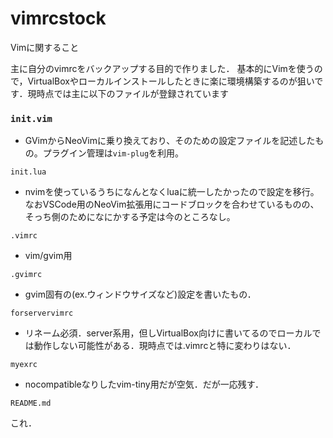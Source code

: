 # vimrcstock
Vimに関すること

主に自分のvimrcをバックアップする目的で作りました．
基本的にVimを使うので，VirtualBoxやローカルインストールしたときに楽に環境構築するのが狙いです．現時点では主に以下のファイルが登録されています

### `init.vim`
- GVimからNeoVimに乗り換えており、そのための設定ファイルを記述したもの。プラグイン管理は`vim-plug`を利用。

`init.lua`
- nvimを使っているうちになんとなくluaに統一したかったので設定を移行。なおVSCode用のNeoVim拡張用にコードブロックを合わせているものの、そっち側のためになにかする予定は今のところなし。


`.vimrc`

- vim/gvim用

`.gvimrc`

- gvim固有の(ex.ウィンドウサイズなど)設定を書いたもの．

`forservervimrc`

- リネーム必須．server系用，但しVirtualBox向けに書いてるのでローカルでは動作しない可能性がある．現時点では.vimrcと特に変わりはない．

`myexrc`

- nocompatibleなりしたvim-tiny用だが空気．だが一応残す．

`README.md`

これ．

